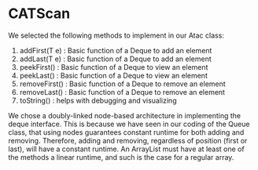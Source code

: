 # CATScan

We selected the following methods to implement in our Atac class:
1. addFirst(T e)    : Basic function of a Deque to add an element
2. addLast(T e)     : Basic function of a Deque to add an element
3. peekFirst()      : Basic function of a Deque to view an element
4. peekLast()       : Basic function of a Deque to view an element
5. removeFirst()    : Basic function of a Deque to remove an element
6. removeLast()     : Basic function of a Deque to remove an element
7. toString()       : helps with debugging and visualizing

We chose a doubly-linked node-based architecture in implementing the deque interface. This is because we have seen in our coding of the Queue class, that using nodes guarantees constant runtime for both adding and removing. Therefore, adding and removing, regardless of position (first or last), will have a constant runtime. An ArrayList must have at least one of the methods a linear runtime, and such is the case for a regular array.
